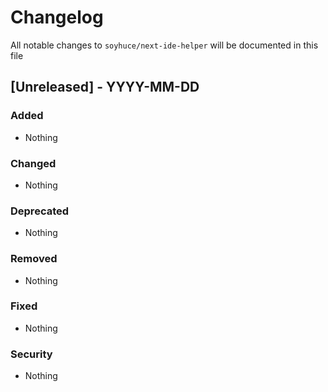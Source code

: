 # Changelog

All notable changes to `soyhuce/next-ide-helper` will be documented in this file

## [Unreleased] - YYYY-MM-DD
### Added
- Nothing

### Changed
- Nothing

### Deprecated
- Nothing

### Removed
- Nothing

### Fixed
- Nothing

### Security
- Nothing
